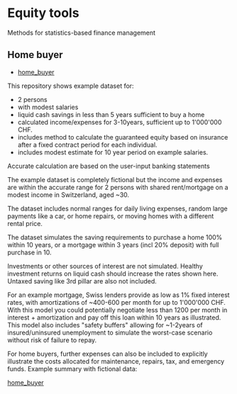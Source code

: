 # Equity tools

Methods for statistics-based finance management

## Home buyer 
* [home_buyer](home_buyer/)

This repository shows example dataset for:
* 2 persons 
* with modest salaries
* liquid cash savings in less than 5 years sufficient to buy a home
* calculated income/expenses for 3-10years, sufficient up to 1'000'000 CHF.
* includes method to calculate the guaranteed equity based on insurance after a fixed contract period for each individual.
* includes modest estimate for 10 year period on example salaries.

Accurate calculation are based on the user-input banking statements

The example dataset is completely fictional but the income and expenses are within the accurate range for 2 persons with shared rent/mortgage on a modest income in Switzerland, aged ~30. 

The dataset includes normal ranges for daily living expenses, random large payments like a car, or home repairs, or moving homes with a different rental price. 

The dataset simulates the saving requirements to purchase a home 100% within 10 years, or a mortgage within 3 years (incl 20% deposit) with full purchase in 10.

Investments or other sources of interest are not simulated. Healthy investment returns on liquid cash should increase the rates shown here. Untaxed saving like 3rd pillar are also not included.

For an example mortgage, Swiss lenders provide as low as 1% fixed interest rates, with amortizations of ~400-600 per month for up to 1'000'000 CHF. With this model you could potentially negotiate less than 1200 per month in interest + amortization and pay off this loan within 10 years as illustrated. This model also includes "safety buffers" allowing for ~1-2years of insured/uninsured unemployment to simulate the worst-case scenario without risk of failure to repay.

For home buyers, further expenses can also be included to explicitly illustrate the costs allocated for maintenance, repairs, tax, and emergency funds. 
Example summary with fictional data:

 [home_buyer](home_buyer/img/equity_combined.pdf)
